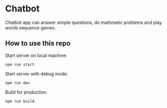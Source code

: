 # Chatbot

Chatbot app can answer simple questions, do mathmatic problems and play words sequence games.

## How to use this repo

Start server on local machine:
```
npm run start
```

Start server with debug mode:
```
npm run dev
```

Build for production:
```
npm run build
```
